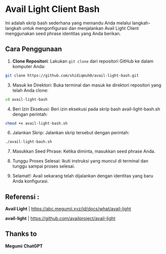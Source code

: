 # Avail Light Client Bash

Ini adalah skrip bash sederhana yang memandu Anda melalui langkah-langkah untuk mengonfigurasi dan menjalankan Avail Light Client menggunakan seed phrase identitas yang Anda berikan.

## Cara Penggunaan

1. **Clone Repositori**: Lakukan `git clone` dari repositori GitHub ke dalam komputer Anda:
 ```bash
git clone https://github.com/shidiqmuh0/avail-light-bash.git
```
   
3. Masuk ke Direktori: Buka terminal dan masuk ke direktori repositori yang telah Anda clone:
```bash
cd avail-light-bash
```

4. Beri Izin Eksekusi: Beri izin eksekusi pada skrip bash avail-light-bash.sh dengan perintah:
```bash
chmod +x avail-light-bash.sh
```

6. Jalankan Skrip: Jalankan skrip tersebut dengan perintah:
```bash
./avail-light-bash.sh
```

7. Masukkan Seed Phrase: Ketika diminta, masukkan seed phrase Anda.

8. Tunggu Proses Selesai: Ikuti instruksi yang muncul di terminal dan tunggu sampai proses selesai.

9. Selamat!: Avail sekarang telah dijalankan dengan identitas yang baru Anda konfigurasi.

## Referensi : 
**Avail Light** | https://abc.megumii.xyz/id/docs/what/avail-light

**avail-light** | https://github.com/availproject/avail-light

## Thanks to
**Megumi**
**ChatGPT**
